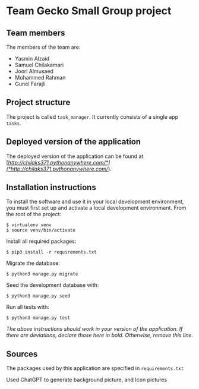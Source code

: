 # Team Gecko Small Group project

## Team members
The members of the team are:
- Yasmin Alzaid
- Samuel Chilakamari
- Joori Almusaed
- Mohammed Rahman
- Gunel Farajli

## Project structure
The project is called `task_manager`.  It currently consists of a single app `tasks`.

## Deployed version of the application
The deployed version of the application can be found at [*http://chilaks371.pythonanywhere.com/*](*http://chilaks371.pythonanywhere.com/*).

## Installation instructions
To install the software and use it in your local development environment, you must first set up and activate a local development environment.  From the root of the project:

```
$ virtualenv venv
$ source venv/bin/activate
```

Install all required packages:

```
$ pip3 install -r requirements.txt
```

Migrate the database:

```
$ python3 manage.py migrate
```

Seed the development database with:

```
$ python3 manage.py seed
```

Run all tests with:
```
$ python3 manage.py test
```

*The above instructions should work in your version of the application.  If there are deviations, declare those here in bold.  Otherwise, remove this line.*

## Sources
The packages used by this application are specified in `requirements.txt`

Used ChatGPT to generate background picture, and Icon pictures

